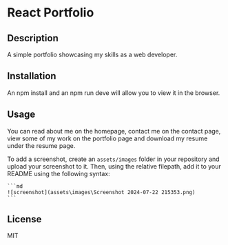 # React Portfolio

## Description

A simple portfolio showcasing my skills as a web developer.

## Installation

An npm install and an npm run deve will allow you to view it in the browser.

## Usage

You can read about me on the homepage, contact me on the contact page, view some of my work on the portfolio page and download my resume under the resume page.

To add a screenshot, create an `assets/images` folder in your repository and upload your screenshot to it. Then, using the relative filepath, add it to your README using the following syntax:

    ```md
    ![screenshot](assets\images\Screenshot 2024-07-22 215353.png)
    ```


## License

MIT